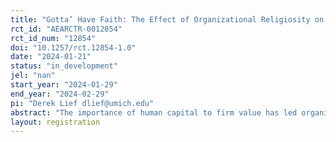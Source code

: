 ```yaml
---
title: "Gotta’ Have Faith: The Effect of Organizational Religiosity on Firm Competitive Positioning"
rct_id: "AEARCTR-0012854"
rct_id_num: "12854"
doi: "10.1257/rct.12854-1.0"
date: "2024-01-21"
status: "in_development"
jel: "nan"
start_year: "2024-01-29"
end_year: "2024-02-29"
pi: "Derek Lief dlief@umich.edu"
abstract: "The importance of human capital to firm value has led organizational scholars to take an interest in non-pecuniary incentives (NPIs) such as corporate social responsibility programs and public service jobs that affect worker preferences and behavior; however, one curious omission from these studies has been the NPI of religion. The goal of this paper is to account for this omission, and to demonstrate the significant impact organizational religiosity can have on a firm’s competitive positioning. Theoretically grounded in the existing literature on NPIs, I develop three related hypotheses. First, the extensive margin hypothesis is that the more religious the individual, the more willing they are to do more work for a more religious organization. Second the wage discount hypothesis is that – contributions held constant – the more religious the individual, the more their reservation wage is decreasing with an employer’s organizational religiosity. Finally, the excess contribution hypothesis is that – wages held constant – the more their contributions are increasing with an employer’s organizational religiosity. "
layout: registration
---
```


